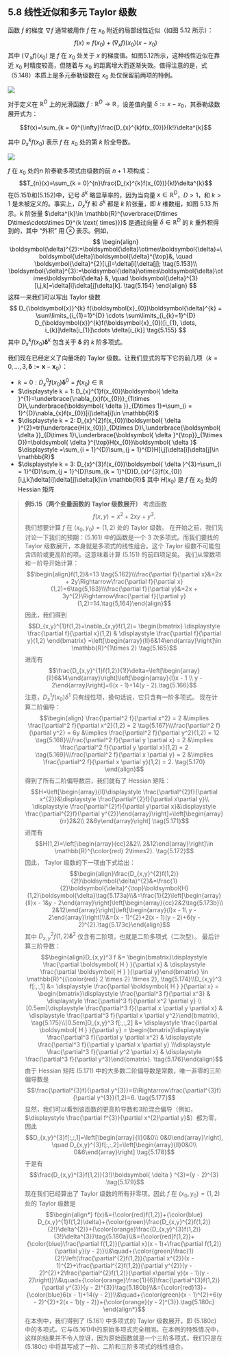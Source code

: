 ## 5.8 线性近似和多元 Taylor 级数

函数 $f$ 的梯度 $\nabla f$ 通常被用作 $f$ 在 $x_{0}$ 附近的局部线性近似（如图 5.12 所示）：
$$f(x)\approx f(x_{0})+(\nabla_{x}f)(x_{0})(x - x_{0})$$
其中 $(\nabla_{x}f)(x_{0})$ 是 $f$ 在 $x_0$ 处关于 $x$ 的梯度值。如图5.12所示，这种线性近似在靠近 $x_0$ 时精度较高，但随着与 $x_0$ 的距离增大而逐渐失效。值得注意的是，式（5.148）本质上是多元泰勒级数在 $x_0$ 处仅保留前两项的特例。

![](../attachments/Pasted%20image%2020250225141016.png)

对于定义在 $\mathbb{R}^D$ 上的光滑函数 $f: \mathbb{R}^D \to \mathbb{R}$，设差值向量 $\delta := x - x_0$，其泰勒级数展开式为：

$$f(x)=\sum_{k = 0}^{\infty}\frac{D_{x}^{k}f(x_{0})}{k!}\delta^{k}$$

其中 $D_{x}^{k}f(x_{0})$ 表示 $f$ 在 $x_0$ 处的第 $k$ 阶全导数。

![](../attachments/Pasted%20image%2020250225141636.png)

$f$ 在 $x_{0}$ 处的$n$ 阶泰勒多项式由级数的前 $n+1$ 项构成：
$$T_{n}(x)=\sum_{k = 0}^{n}\frac{D_{x}^{k}f(x_{0})}{k!}\delta^{k}$$
在(5.151)和(5.152)中，记号 $\delta^{k}$ 略显草率的，因为当向量 $x\in \mathbb{R}^{D}$，$D>1$，和 $k>1$ 是未被定义的。事实上，$D_{x}^{k}f$ 和 $\delta^{k}$ 都是 $k$ 阶张量，即 $k$ 维数组，如图 5.13 所示。$k$ 阶张量 $\delta^{k}\in \mathbb{R}^{\overbrace{D\times D\times\cdots\times D}^{k \text{ times}}}$ 是通过向量 $\delta\in \mathbb{R}^{D}$ 的 $k$ 重外积得到的，其中 “外积” 用 $\otimes$ 表示。例如，
$$
\begin{align}
\boldsymbol{\delta}^{2}:=\boldsymbol{\delta}\otimes\boldsymbol{\delta}=\boldsymbol{\delta}\boldsymbol{\delta}^{\top}&, \quad \boldsymbol{\delta}^{2}[i,j]=\delta[i]\delta[j]; \tag{5.153}\\
\boldsymbol{\delta}^{3}:=\boldsymbol{\delta}\otimes\boldsymbol{\delta}\otimes\boldsymbol{\delta} &, \quad \boldsymbol{\delta}^{3}[i,j,k]=\delta[i]\delta[j]\delta[k]. \tag{5.154}
\end{align}
$$
这样一来我们可以写出 Taylor 级数
$$
D_{\boldsymbol{x}}^{k} f(\boldsymbol{x}_{0})\boldsymbol{\delta}^{k} = \sum\limits_{i_{1}=1}^{D} \cdots \sum\limits_{i_{k}=1}^{D} D_{\boldsymbol{x}}^{k}f(\boldsymbol{x}_{0})[i_{1}, \dots, i_{k}]\delta[i_{1}]\cdots \delta[i_{k}] \tag{5.155}
$$
其中 $D_{x}^{k}f(x_{0})\boldsymbol{\delta}^{k}$ 包含关于 $\boldsymbol{\delta}$ 的 $k$ 阶多项式。

我们现在已经定义了向量场的 Taylor 级数。让我们显式的写下它的前几项（$k = 0, \dots, 3, \boldsymbol{\delta} := \boldsymbol{x} - \boldsymbol{x}_{0}$）：
* $k = 0: D_{x}^{0}f(x_{0})\boldsymbol{ \delta }^{0}=f(x_{0})\in \mathbb{R}$
* $\displaystyle k = 1: D_{x}^{1}f(x_{0})\boldsymbol{ \delta }^{1}=\underbrace{\nabla_{x}f(x_{0})}_{1\times D}\,\underbrace{\boldsymbol{ \delta }}_{D\times 1}=\sum_{i = 1}^{D}\nabla_{x}f(x_{0})[i]\delta[i]\in \mathbb{R}$
* $\displaystyle k = 2: D_{x}^{2}f(x_{0})\boldsymbol{ \delta }^{2}=tr(\underbrace{H(x_{0})}_{D\times D}\,\underbrace{\boldsymbol{ \delta }}_{D\times 1}\,\underbrace{\boldsymbol{ \delta }^{\top}}_{1\times D})=\boldsymbol{ \delta }^{\top}H(x_{0})\boldsymbol{ \delta }$ $\displaystyle =\sum_{i = 1}^{D}\sum_{j = 1}^{D}H[i,j]\delta[i]\delta[j]\in \mathbb{R}$
* $\displaystyle k = 3: D_{x}^{3}f(x_{0})\boldsymbol{ \delta }^{3}=\sum_{i = 1}^{D}\sum_{j = 1}^{D}\sum_{k = 1}^{D}D_{x}^{3}f(x_{0})[i,j,k]\delta[i]\delta[j]\delta[k]\in \mathbb{R}$ 
其中 $H(x_{0})$ 是 $f$ 在 $x_{0}$ 处的 Hessian 矩阵

> **例5.15（两个变量函数的 Taylor 级数展开）** 
> 考虑函数 $$f(x,y)=x^{2}+2xy + y^{3}.\tag{5.161}$$我们想要计算 $f$ 在 $(x_{0},y_{0})=(1,2)$ 处的 Taylor 级数。
> 在开始之前，我们先讨论一下我们的预期：(5.161) 中的函数是一个 $3$ 次多项式。而我们要找的 Taylor 级数展开，本身就是多项式的线性组合。这个 Taylor 级数不可能包含四阶或更高阶的项。这意味着计算 (5.151) 的前四项足矣。
> 我们从常数项和一阶导开始计算：$$\begin{align}f(1,2)&=13 \tag{5.162}\\\frac{\partial f}{\partial x}&=2x + 2y\Rightarrow\frac{\partial f}{\partial x}(1,2)=6\tag{5,163}\\\frac{\partial f}{\partial y}&=2x + 3y^{2}\Rightarrow\frac{\partial f}{\partial y}(1,2)=14.\tag{5,164}\end{align}$$因此，我们得到 $$D_{x,y}^{1}f(1,2)=\nabla_{x,y}f(1,2)= \begin{bmatrix} \displaystyle \frac{\partial f}{\partial x}(1,2) & \displaystyle \frac{\partial f}{\partial y}(1,2) \end{bmatrix} =\left[\begin{array}{ll}6&14\end{array}\right]\in \mathbb{R}^{1\times 2} \tag{5.165}$$ 进而有 $$\frac{D_{x,y}^{1}f(1,2)}{1!}\delta=\left[\begin{array}{ll}6&14\end{array}\right]\left[\begin{array}{l}x - 1 \\ y - 2\end{array}\right]=6(x - 1)+14(y - 2).\tag{5.166}$$注意，$D_{x}^{1}f(x_{0})\delta^{1}$ 只有线性项，换句话说，它只含有一阶多项式。
> 现在计算二阶偏导：$$\begin{align} \frac{\partial^2 f}{\partial x^2} = 2 &\implies \frac{\partial^2 f}{\partial x^2}(1,2) = 2 \tag{5.167}\\\frac{\partial^2 f}{\partial y^2} = 6y &\implies \frac{\partial^2 f}{\partial y^2}(1,2) = 12 \tag{5.168}\\\frac{\partial^2 f}{\partial y \partial x} = 2 &\implies \frac{\partial^2 f}{\partial y \partial x}(1,2) = 2 \tag{5.169}\\\frac{\partial^2 f}{\partial x \partial y} = 2 &\implies \frac{\partial^2 f}{\partial x \partial y}(1,2) = 2. \tag{5.170} \end{align}$$得到了所有二阶偏导数后，我们就有了 Hessian 矩阵：$$H=\left[\begin{array}{ll}\displaystyle \frac{\partial^{2}f}{\partial x^{2}}&\displaystyle \frac{\partial^{2}f}{\partial x\partial y}\\ \displaystyle  \frac{\partial^{2}f}{\partial y\partial x}&\displaystyle \frac{\partial^{2}f}{\partial y^{2}}\end{array}\right]=\left[\begin{array}{rr}2&2\\ 2&6y\end{array}\right] \tag{5.171}$$进而有 $$H(1,2)=\left[\begin{array}{cc}2&2\\ 2&12\end{array}\right]\in \mathbb{R}^{\color{red} 2\times2}. \tag{5.172}$$因此， Taylor 级数的下一项由下式给出： $$\begin{align}\frac{D_{x,y}^{2}f(1,2)}{2!}\boldsymbol{\delta}^{2}&=\frac{1}{2}\boldsymbol{\delta}^{\top}\boldsymbol{H}(1,2)\boldsymbol{\delta}\tag{5.173a}\\&=\frac{1}{2}\left[\begin{array}{ll}x - 1&y - 2\end{array}\right]\left[\begin{array}{cc}2&2\tag{5.173b}\\ 2&12\end{array}\right]\left[\begin{array}{l}x - 1\ y - 2\end{array}\right]\\&=(x - 1)^{2}+2(x - 1)(y - 2)+6(y - 2)^{2}.\tag{5.173c}\end{align}$$其中 $D_{x,y}^{2}f(1,2)\boldsymbol{\delta}^{2}$ 仅含有二阶项，也就是二阶多项式（二次型）。
> 最后计算三阶导数：$$\begin{align}D_{x,y}^3 f &= \begin{bmatrix}\displaystyle \frac{\partial \boldsymbol{ H } }{\partial x} & \displaystyle \frac{\partial \boldsymbol{ H } }{\partial y}\end{bmatrix} \in \mathbb{R}^{{\color{red} 2 \times 2} \times 2}, \tag{5.174}\\D_{x,y}^3 f[:,:,1] &= \displaystyle \frac{\partial \boldsymbol{ H } }{\partial x} = \begin{bmatrix}\displaystyle \frac{\partial^3 f}{\partial x^3} & \displaystyle \frac{\partial^3 f}{\partial x^2 \partial y} \\[0.5em]\displaystyle \frac{\partial^3 f}{\partial x \partial y \partial x} & \displaystyle \frac{\partial^3 f}{\partial x \partial y^2}\end{bmatrix}, \tag{5.175}\\[0.5em]D_{x,y}^3 f[:,:,2] &= \displaystyle \frac{\partial \boldsymbol{ H } }{\partial y} = \begin{bmatrix}\displaystyle \frac{\partial^3 f}{\partial y \partial x^2} & \displaystyle \frac{\partial^3 f}{\partial y \partial x \partial y} \\\displaystyle \frac{\partial^3 f}{\partial y^2 \partial x} & \displaystyle \frac{\partial^3 f}{\partial y^3}\end{bmatrix}. \tag{5.176}\end{align}$$由于 Hessian 矩阵 (5.171) 中的大多数二阶偏导数是常数，唯一非零的三阶偏导数是 $$\frac{\partial^{3}f}{\partial y^{3}}=6\Rightarrow\frac{\partial^{3}f}{\partial y^{3}}(1,2)=6. \tag{5.177}$$显然，我们可以看到该函数的更高阶导数和3阶混合偏导（例如，$\displaystyle \frac{\partial f^{3}}{\partial x^{2}\partial y}$）都为零，因此 $$D_{x,y}^{3}f[:,:,1]=\left[\begin{array}{ll}0&0\\ 0&0\end{array}\right], \quad D_{x,y}^{3}f[:,:,2]=\left[\begin{array}{ll}0&0\\ 0&6\end{array}\right] \tag{5.178}$$ 于是有 $$\frac{D_{x,y}^{3}f(1,2)}{3!}\boldsymbol{ \delta } ^{3}=(y - 2)^{3} .\tag{5.179}$$ 现在我们已经算出了 Taylor 级数的所有非零项。因此 $f$ 在 $(x_{0},y_{0})=(1,2)$ 处的 Taylor 级数是 $$\begin{align*} f(x)&={\color{red}f(1,2)}+{\color{blue} D_{x,y}^{1}f(1,2)\delta}+{\color{green}\frac{D_{x,y}^{2}f(1,2)}{2!}\delta^{2}}+{\color{orange}\frac{D_{x,y}^{3}f(1,2)}{3!}\delta^{3}}\tag{5.180a}\\&={\color{red}f(1,2)}+{\color{blue}\frac{\partial f(1,2)}{\partial x}(x - 1)+\frac{\partial f(1,2)}{\partial y}(y - 2)}\\&\quad+{\color{green}\frac{1}{2!}\left(\frac{\partial^{2}f(1,2)}{\partial x^{2}}(x - 1)^{2}+\frac{\partial^{2}f(1,2)}{\partial y^{2}}(y - 2)^{2}+2\frac{\partial^{2}f(1,2)}{\partial x\partial y}(x - 1)(y - 2)\right)}\\&\quad+{\color{orange}\frac{1}{6}\frac{\partial^{3}f(1,2)}{\partial y^{3}}(y - 2)^{3}}\tag{5.180b}\\&={\color{red}13}+{\color{blue}6(x - 1)+14(y - 2)}\\&\quad+{\color{green}(x - 1)^{2}+6(y - 2)^{2}+2(x - 1)(y - 2)}+{\color{orange}(y - 2)^{3}}.\tag{5.180c} \end{align*}$$ 在本例中，我们得到了 (5.161) 中多项式的 Taylor 级数展开，即 (5.180c) 中的多项式。它与(5.161)中的原始多项式完全相同。在本例的特殊情况中，这样的结果并不令人惊讶，因为原始函数就是一个三阶多项式，我们只是在 (5.180c) 中将其写成了一阶、二阶和三阶多项式的线性组合。

